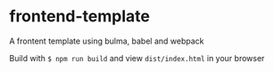 # frontend-template

A frontent template using bulma, babel and webpack

Build with `$ npm run build` and view `dist/index.html` in your browser
